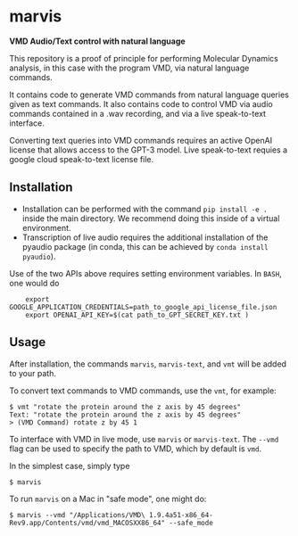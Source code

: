 # marvis
**VMD Audio/Text control with natural language**

This repository is a proof of principle for performing Molecular Dynamics analysis, in this case with the program VMD, via natural language commands.

It contains code to generate VMD commands from natural language queries given as text commands. 
It also contains code to control VMD via audio commands contained in a .wav recording, and via a live speak-to-text interface.

Converting text queries into VMD commands requires an active OpenAI license that allows access to the GPT-3 model.
Live speak-to-text requies a google cloud speak-to-text license file.

## Installation
- Installation can be performed with the command `pip install -e .` inside the main directory. We recommend doing this inside of a virtual environment.
- Transcription of live audio requires the additional installation of the pyaudio package (in conda, this can be achieved by `conda install pyaudio`).

Use of the two APIs above requires setting environment variables. In `BASH`, one would do

        export GOOGLE_APPLICATION_CREDENTIALS=path_to_google_api_license_file.json
        export OPENAI_API_KEY=$(cat path_to_GPT_SECRET_KEY.txt )

## Usage
After installation, the commands `marvis`, `marvis-text`, and `vmt` will be added to your path. 

To convert text commands to VMD commands, use the `vmt`, for example:

    $ vmt "rotate the protein around the z axis by 45 degrees"
    Text: "rotate the protein around the z axis by 45 degrees"
    > (VMD Command) rotate z by 45 1

To interface with VMD in live mode, use `marvis` or `marvis-text`. The `--vmd` flag can be used to specify the path to VMD, which by default is `vmd`. 

In the simplest case, simply type 

    $ marvis 

To run `marvis` on a Mac in "safe mode", one might do:

    $ marvis --vmd "/Applications/VMD\ 1.9.4a51-x86_64-Rev9.app/Contents/vmd/vmd_MACOSXX86_64" --safe_mode
